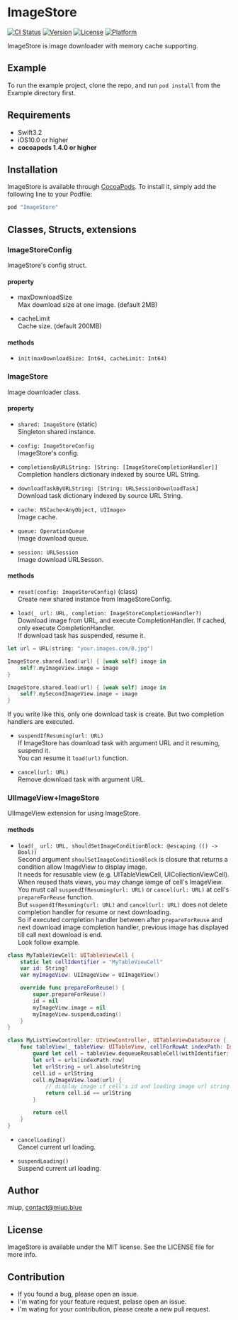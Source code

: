 # ImageStore

[![CI Status](http://img.shields.io/travis/miup/ImageStore.svg?style=flat)](https://travis-ci.org/miup/ImageStore)
[![Version](https://img.shields.io/cocoapods/v/ImageStore.svg?style=flat)](http://cocoapods.org/pods/ImageStore)
[![License](https://img.shields.io/cocoapods/l/ImageStore.svg?style=flat)](http://cocoapods.org/pods/ImageStore)
[![Platform](https://img.shields.io/cocoapods/p/ImageStore.svg?style=flat)](http://cocoapods.org/pods/ImageStore)

ImageStore is image downloader with memory cache supporting.

## Example

To run the example project, clone the repo, and run `pod install` from the Example directory first.


## Requirements
- Swift3.2
- iOS10.0 or higher
- **cocoapods 1.4.0 or higher**

## Installation

ImageStore is available through [CocoaPods](http://cocoapods.org). To install
it, simply add the following line to your Podfile:

```ruby
pod "ImageStore"
```

## Classes, Structs, extensions
### ImageStoreConfig
ImageStore's config struct.

#### property
- maxDownloadSize<br>
Max download size at one image. (default 2MB)

- cacheLimit<br>
Cache size. (default 200MB)

#### methods
- `init(maxDownloadSize: Int64, cacheLimit: Int64)`


### ImageStore
Image downloader class.

#### property
- `shared: ImageStore` (static)<br>
Singleton shared instance.

- `config: ImageStoreConfig`<br>
ImageStore's config.

- `completionsByURLString: [String: [ImageStoreCompletionHandler]]`<br>
Completion handlers dictionary indexed by source URL String.

- `downloadTaskByURLString: [String: URLSessionDownloadTask]`<br>
Download task dictionary indexed by source URL String.

- `cache: NSCache<AnyObject, UIImage>`<br>
Image cache.

- `queue: OperationQueue`<br>
Image download queue.

- `session: URLSession`<br>
Image download URLSesson.

#### methods

- `reset(config: ImageStoreConfig)` (class)<br>
Create new shared instance from ImageStoreConfig.

- `load(_ url: URL, completion: ImageStoreCompletionHandler?)`<br>
Download image from URL, and execute CompletionHandler. If cached, only execute CompletionHandler.<br>
If download task has suspended, resume it.<br>
```Swift
let url = URL(string: "your.images.com/0.jpg")

ImageStore.shared.load(url) { [weak self] image in
    self?.myImageView.image = image
}

ImageStore.shared.load(url) { [weak self] image in
    self?.mySecondImageView.image = image
}
```

If you write like this, only one download task is create. But two completion handlers are executed.

- `suspendIfResuming(url: URL)`<br>
If ImageStore has download task with argument URL and it resuming, suspend it.<br>
You can resume it `load(url)` function.

- `cancel(url: URL)`<br>
Remove download task with argument URL.

### UIImageView+ImageStore
UIImageView extension for using ImageStore.

#### methods
- `load(_ url: URL, shouldSetImageConditionBlock: @escaping (() -> Bool))`<br>
Second argument `shoulSetImageConditionBlock` is closure that returns a condition allow ImageView to display image.<br>
It needs for resusable view (e.g. UITableViewCell, UICollectionViewCell).<br>
When reused thats views, you may change iamge of cell's ImageView.<br>
You must call `suspendIfResuming(url: URL)` or `cancel(url: URL)` at cell's `prepareForReuse` function.<br>
But `suspendIfResuming(url: URL)` and `cancel(url: URL)` does not delete completion handler for resume or next downloading.<br>
So if executed completion handler between after `prepareForReuse` and next download image completion handler, previous image has displayed till call next download is end.<br>
Look follow example.

```Swift
class MyTableViewCell: UITableViewCell {
    static let cellIdentifier = "MyTableViewCell"
    var id: String?
    var myImageView: UIImageView = UIImageView()

    override func prepareForReuse() {
        super.prepareForReuse()
        id = nil
        myImageView.image = nil
        myImageView.suspendLoading()
    }
}

class MyListViewController: UIViewController, UITableViewDataSource {
    func tableView(_ tableView: UITableView, cellForRowAt indexPath: IndexPath) -> UITableViewCell {
        guard let cell = tableView.dequeueReusableCell(withIdentifier: MyTableViewCell.cellIdentifier, for: indexPath) as? MyViewCell else { return UITableViewCell() }
        let url = urls[indexPath.row]
        let urlString = url.absoluteString
        cell.id = urlString
        cell.myImageView.load(url) {
            // display image if cell's id and loading image url string is match.
            return cell.id == urlString
        }

        return cell
    }
}
```

- `cancelLoading()`<br>
Cancel current url loading.

- `suspendLoading()`<br>
Suspend current url loading.

## Author

miup, contact@miup.blue

## License

ImageStore is available under the MIT license. See the LICENSE file for more info.

## Contribution
- If you found a bug, please open an issue.
- I'm wating for your feature request, pelase open an issue.
- I'm wating for your contribution, please create a new pull request.
